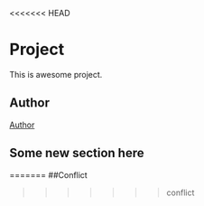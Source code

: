 <<<<<<< HEAD
# Project

This is awesome project.


## Author
[Author](author.md)

## Some new section here
=======
##Conflict
>>>>>>> conflict
